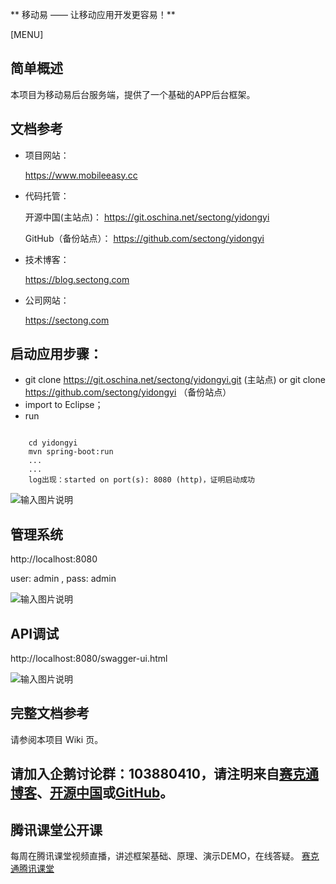
** 移动易 —— 让移动应用开发更容易！**

[MENU]

## 简单概述

本项目为移动易后台服务端，提供了一个基础的APP后台框架。

## 文档参考

 - 项目网站：

	https://www.mobileeasy.cc

 - 代码托管：

	开源中国(主站点)： https://git.oschina.net/sectong/yidongyi
	
	GitHub（备份站点）： https://github.com/sectong/yidongyi

 - 技术博客：

	https://blog.sectong.com

 - 公司网站：

	https://sectong.com

## 启动应用步骤：

 - git clone https://git.oschina.net/sectong/yidongyi.git (主站点) or  git clone https://github.com/sectong/yidongyi （备份站点）
 - import to Eclipse；
 - run

```
	
	cd yidongyi
	mvn spring-boot:run
	...
	...
	log出现：started on port(s): 8080 (http)，证明启动成功

```

![输入图片说明](http://git.oschina.net/uploads/images/2016/1012/004616_ba7a1304_1034557.png "在这里输入图片标题")

## 管理系统

http://localhost:8080

user: admin , pass: admin

![输入图片说明](http://git.oschina.net/uploads/images/2016/1012/013225_724e6a89_1034557.png "在这里输入图片标题")

## API调试

http://localhost:8080/swagger-ui.html

![输入图片说明](http://git.oschina.net/uploads/images/2016/1012/012622_a276da1d_1034557.png "在这里输入图片标题")

## 完整文档参考

请参阅本项目 Wiki 页。

## 请加入企鹅讨论群：103880410，请注明来自[赛克通博客](https://blog.sectong.com)、[开源中国](https://git.oschina.net/sectong)或[GitHub](https://github.com/sectong)。

## 腾讯课堂公开课

每周在腾讯课堂视频直播，讲述框架基础、原理、演示DEMO，在线答疑。  [赛克通腾讯课堂](http://sectong.ke.qq.com)